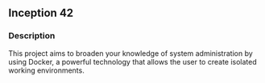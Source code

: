 ## Inception 42

### Description

This project aims to broaden your knowledge of system administration by using Docker, a powerful technology that allows the user to create isolated working environments.
